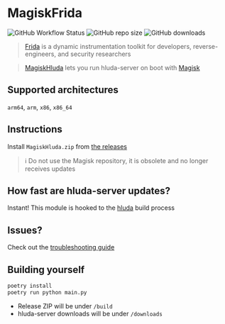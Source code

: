 # MagiskFrida

![GitHub Workflow Status](https://img.shields.io/github/actions/workflow/status/lisoboss/magisk-hluda/main.yml?branch=master)
![GitHub repo size](https://img.shields.io/github/repo-size/lisoboss/magisk-hluda)
![GitHub downloads](https://img.shields.io/github/downloads/lisoboss/magisk-hluda/total)

> [Frida](https://frida.re) is a dynamic instrumentation toolkit for developers, reverse-engineers, and security researchers

> [MagiskHluda](README.md) lets you run hluda-server on boot with [Magisk](https://github.com/topjohnwu/Magisk)

## Supported architectures

`arm64`, `arm`, `x86`, `x86_64`

## Instructions

Install `MagiskHluda.zip` from [the releases](https://github.com/lisoboss/magisk-hluda/releases)

> :information_source: Do not use the Magisk repository, it is obsolete and no longer receives updates

## How fast are hluda-server updates?

Instant! This module is hooked to the [hluda](https://github.com/hzzheyang/strongR-frida-android) build process

## Issues?

Check out the [troubleshooting guide](TROUBLESHOOTING.md)

## Building yourself

```bash
poetry install
poetry run python main.py
```

- Release ZIP will be under `/build`
- hluda-server downloads will be under `/downloads`
